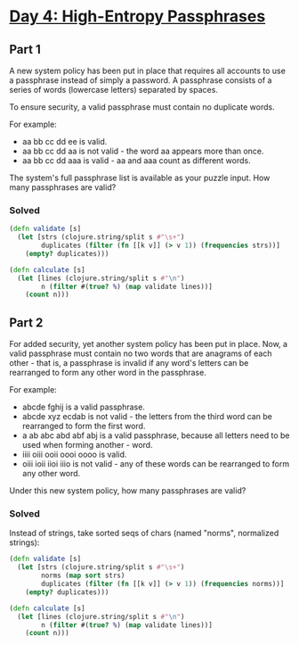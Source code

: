 # [Day 4: High-Entropy Passphrases](http://adventofcode.com/2017/day/4)

## Part 1

A new system policy has been put in place that requires all accounts to use a passphrase instead of simply a password. A passphrase consists of a series of words (lowercase letters) separated by spaces.

To ensure security, a valid passphrase must contain no duplicate words.

For example:

- aa bb cc dd ee is valid.
- aa bb cc dd aa is not valid - the word aa appears more than once.
- aa bb cc dd aaa is valid - aa and aaa count as different words.

The system's full passphrase list is available as your puzzle input. How many passphrases are valid?

### Solved

```clojure
(defn validate [s]
  (let [strs (clojure.string/split s #"\s+")
        duplicates (filter (fn [[k v]] (> v 1)) (frequencies strs))]
    (empty? duplicates)))

(defn calculate [s]
  (let [lines (clojure.string/split s #"\n")
        n (filter #(true? %) (map validate lines))]
    (count n)))
```

## Part 2

For added security, yet another system policy has been put in place. Now, a valid passphrase must contain no two words that are anagrams of each other - that is, a passphrase is invalid if any word's letters can be rearranged to form any other word in the passphrase.

For example:

- abcde fghij is a valid passphrase.
- abcde xyz ecdab is not valid - the letters from the third word can be rearranged to form the first word.
- a ab abc abd abf abj is a valid passphrase, because all letters need to be used when forming another - word.
- iiii oiii ooii oooi oooo is valid.
- oiii ioii iioi iiio is not valid - any of these words can be rearranged to form any other word.

Under this new system policy, how many passphrases are valid?

### Solved

Instead of strings, take sorted seqs of chars (named "norms", normalized strings):

```clojure
(defn validate [s]
  (let [strs (clojure.string/split s #"\s+")
        norms (map sort strs)
        duplicates (filter (fn [[k v]] (> v 1)) (frequencies norms))]
    (empty? duplicates)))

(defn calculate [s]
  (let [lines (clojure.string/split s #"\n")
        n (filter #(true? %) (map validate lines))]
    (count n)))
```
